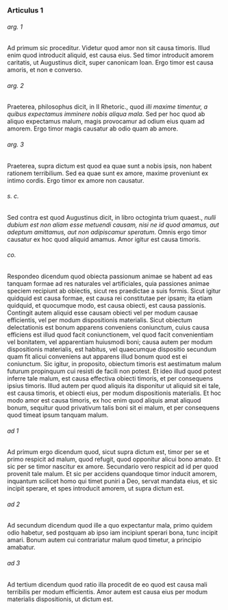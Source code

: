 ### Articulus 1

###### arg. 1
Ad primum sic proceditur. Videtur quod amor non sit causa timoris. Illud enim quod introducit aliquid, est causa eius. Sed timor introducit amorem caritatis, ut Augustinus dicit, super canonicam Ioan. Ergo timor est causa amoris, et non e converso.

###### arg. 2
Praeterea, philosophus dicit, in II Rhetoric., quod *illi maxime timentur, a quibus expectamus imminere nobis aliqua mala*. Sed per hoc quod ab aliquo expectamus malum, magis provocamur ad odium eius quam ad amorem. Ergo timor magis causatur ab odio quam ab amore.

###### arg. 3
Praeterea, supra dictum est quod ea quae sunt a nobis ipsis, non habent rationem terribilium. Sed ea quae sunt ex amore, maxime proveniunt ex intimo cordis. Ergo timor ex amore non causatur.

###### s. c.
Sed contra est quod Augustinus dicit, in libro octoginta trium quaest., *nulli dubium est non aliam esse metuendi causam, nisi ne id quod amamus, aut adeptum amittamus, aut non adipiscamur speratum*. Omnis ergo timor causatur ex hoc quod aliquid amamus. Amor igitur est causa timoris.

###### co.
Respondeo dicendum quod obiecta passionum animae se habent ad eas tanquam formae ad res naturales vel artificiales, quia passiones animae speciem recipiunt ab obiectis, sicut res praedictae a suis formis. Sicut igitur quidquid est causa formae, est causa rei constitutae per ipsam; ita etiam quidquid, et quocumque modo, est causa obiecti, est causa passionis. Contingit autem aliquid esse causam obiecti vel per modum causae efficientis, vel per modum dispositionis materialis. Sicut obiectum delectationis est bonum apparens conveniens coniunctum, cuius causa efficiens est illud quod facit coniunctionem, vel quod facit convenientiam vel bonitatem, vel apparentiam huiusmodi boni; causa autem per modum dispositionis materialis, est habitus, vel quaecumque dispositio secundum quam fit alicui conveniens aut apparens illud bonum quod est ei coniunctum. Sic igitur, in proposito, obiectum timoris est aestimatum malum futurum propinquum cui resisti de facili non potest. Et ideo illud quod potest inferre tale malum, est causa effectiva obiecti timoris, et per consequens ipsius timoris. Illud autem per quod aliquis ita disponitur ut aliquid sit ei tale, est causa timoris, et obiecti eius, per modum dispositionis materialis. Et hoc modo amor est causa timoris, ex hoc enim quod aliquis amat aliquod bonum, sequitur quod privativum talis boni sit ei malum, et per consequens quod timeat ipsum tanquam malum.

###### ad 1
Ad primum ergo dicendum quod, sicut supra dictum est, timor per se et primo respicit ad malum, quod refugit, quod opponitur alicui bono amato. Et sic per se timor nascitur ex amore. Secundario vero respicit ad id per quod provenit tale malum. Et sic per accidens quandoque timor inducit amorem, inquantum scilicet homo qui timet puniri a Deo, servat mandata eius, et sic incipit sperare, et spes introducit amorem, ut supra dictum est.

###### ad 2
Ad secundum dicendum quod ille a quo expectantur mala, primo quidem odio habetur, sed postquam ab ipso iam incipiunt sperari bona, tunc incipit amari. Bonum autem cui contrariatur malum quod timetur, a principio amabatur.

###### ad 3
Ad tertium dicendum quod ratio illa procedit de eo quod est causa mali terribilis per modum efficientis. Amor autem est causa eius per modum materialis dispositionis, ut dictum est.

